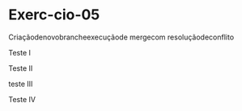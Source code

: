 # Exerc-cio-05
Criaçãodenovobrancheexecuçãode mergecom resoluçãodeconflito

Teste I

Teste II 

teste III

Teste IV